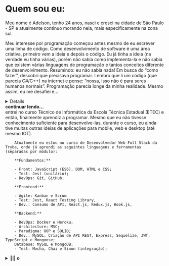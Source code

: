 # Quem sou eu:
Meu nome é Adelson, tenho 24 anos, nasci e cresci na cidade de São Paulo - SP e atualmente continuo morando nela, mais especificamente na zona sul.

Meu interesse por programação começou antes mesmo de eu escrever uma linha de código. Como desenvolvimento de software é uma área criativa, primeiro vem a ideia e depois o código. Eu já tinha a ideia (na verdade eu tinha várias), porém não sabia como implementa-la e não sabia que existem várias linguagens de programação e tantos conceitos diferente de desenvolvimento. Resumindo: eu não sabia nada!
Em busca do “como fazer”, descobri que precisava programar. Lembro que li um código (que parecia C#/C++) na internet e pense: “nossa, isso não é para seres humanos normais”. Programação parecia longe da minha realidade. Mesmo assim, eu me desafiei e…

<details>

fffdfd

</details>
    <summary>
        <strong> continuar lendo… </strong>
    </summary>
        entrei no curso Técnico de Informática da Escola Técnica Estadual (ETEC) e então, finalmente aprendiz a programar. Mesmo que eu não tivesse conhecimento suficiente para desenvolve-las, durante o curso, eu ainda tive muitas outras ideias de aplicações para mobile, web e desktop (até mesmo IOT).
        
        Atualmente eu estou no curso de Desenvolvedor Web Full Stack da Trybe, onde já aprendi as seguintes linguagens e ferramentas (separadas por módulo):
        
        **Fundamentos:**
        
        - Front: JavaScript (ES6), DOM, HTML e CSS;
        - Test: Jest (unitário);
        - DevOps: Git, GitHub;
        
        **Frontend:**
        
        - Agile: Kanban e Scrum
        - Test: Jest, React Testing Library,
        - Dev.: Consumo de API, React.js, Redux.js, Hook.js,
        
        **Backend:**
        
        - DevOps: Docker e Heroku;
        - Architecture: MSC;
        - Paradigma: OOP e SOLID;
        - Dev.: MySQL, Criação de API REST, Express, Sequelize, JWT, TypeScript e Mongoose;
        Database: MySQL e MongoDB;
        - Test: Mocha, Chai e Sinon (integração);
</details>

<details>
  <summary>
    <strong>👨‍💻 o</strong>
  </summary><br>

  Parafffffffffffffffffffff
</details>